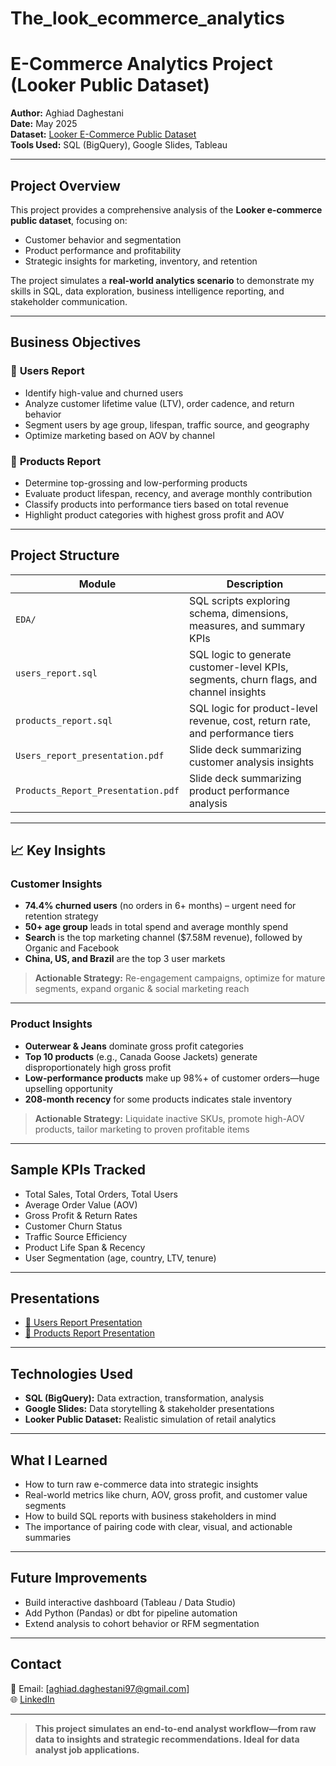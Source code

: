 # The_look_ecommerce_analytics
#  E-Commerce Analytics Project (Looker Public Dataset)

**Author:** Aghiad Daghestani  
**Date:** May 2025  
**Dataset:** [Looker E-Commerce Public Dataset](https://console.cloud.google.com/marketplace/product/bigquery-public-data/thelook-ecommerce)  
**Tools Used:** SQL (BigQuery), Google Slides, Tableau

---

##  Project Overview

This project provides a comprehensive analysis of the **Looker e-commerce public dataset**, focusing on:

- Customer behavior and segmentation
- Product performance and profitability
- Strategic insights for marketing, inventory, and retention

The project simulates a **real-world analytics scenario** to demonstrate my skills in SQL, data exploration, business intelligence reporting, and stakeholder communication.

---

##  Business Objectives

### 🔹 **Users Report**

- Identify high-value and churned users
- Analyze customer lifetime value (LTV), order cadence, and return behavior
- Segment users by age group, lifespan, traffic source, and geography
- Optimize marketing based on AOV by channel

### 🔹 **Products Report**

- Determine top-grossing and low-performing products
- Evaluate product lifespan, recency, and average monthly contribution
- Classify products into performance tiers based on total revenue
- Highlight product categories with highest gross profit and AOV

---

##  Project Structure

| Module | Description |
|--------|-------------|
| `EDA/` | SQL scripts exploring schema, dimensions, measures, and summary KPIs |
| `users_report.sql` | SQL logic to generate customer-level KPIs, segments, churn flags, and channel insights |
| `products_report.sql` | SQL logic for product-level revenue, cost, return rate, and performance tiers |
| `Users_report_presentation.pdf` | Slide deck summarizing customer analysis insights |
| `Products_Report_Presentation.pdf` | Slide deck summarizing product performance analysis |

---

## 📈 Key Insights

###  Customer Insights

- **74.4% churned users** (no orders in 6+ months) – urgent need for retention strategy
- **50+ age group** leads in total spend and average monthly spend
- **Search** is the top marketing channel ($7.58M revenue), followed by Organic and Facebook
- **China, US, and Brazil** are the top 3 user markets

>  **Actionable Strategy:** Re-engagement campaigns, optimize for mature segments, expand organic & social marketing reach

---

###  Product Insights

- **Outerwear & Jeans** dominate gross profit categories
- **Top 10 products** (e.g., Canada Goose Jackets) generate disproportionately high gross profit
- **Low-performance products** make up 98%+ of customer orders—huge upselling opportunity
- **208-month recency** for some products indicates stale inventory

>  **Actionable Strategy:** Liquidate inactive SKUs, promote high-AOV products, tailor marketing to proven profitable items

---

##  Sample KPIs Tracked

- Total Sales, Total Orders, Total Users
- Average Order Value (AOV)
- Gross Profit & Return Rates
- Customer Churn Status
- Traffic Source Efficiency
- Product Life Span & Recency
- User Segmentation (age, country, LTV, tenure)

---

##  Presentations

- [📄 Users Report Presentation](./Users_report_presentation.pdf)
- [📄 Products Report Presentation](./Products%20Report%20Presentation.pdf)

---

##  Technologies Used

- **SQL (BigQuery):** Data extraction, transformation, analysis
- **Google Slides:** Data storytelling & stakeholder presentations
- **Looker Public Dataset:** Realistic simulation of retail analytics

---

##  What I Learned

- How to turn raw e-commerce data into strategic insights
- Real-world metrics like churn, AOV, gross profit, and customer value segments
- How to build SQL reports with business stakeholders in mind
- The importance of pairing code with clear, visual, and actionable summaries

---

##  Future Improvements

- Build interactive dashboard (Tableau / Data Studio)
- Add Python (Pandas) or dbt for pipeline automation
- Extend analysis to cohort behavior or RFM segmentation

---

##  Contact

📧 Email: [aghiad.daghestani97@gmail.com]  
🌐 [LinkedIn](https://www.linkedin.com/in/aghiad-daghestani-54617b261/)  


---

> **This project simulates an end-to-end analyst workflow—from raw data to insights and strategic recommendations. Ideal for data analyst job applications.**

